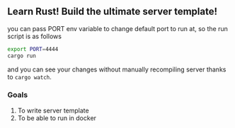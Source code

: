 ## Learn Rust! Build the ultimate server template!

you can pass PORT env variable to change default port to run at,
so the run script is as follows

```bash
export PORT=4444
cargo run
 ```


and you can see your changes without manually recompiling server thanks to ```cargo watch```.

### Goals
1. To write server template
2. To be able to run in docker
